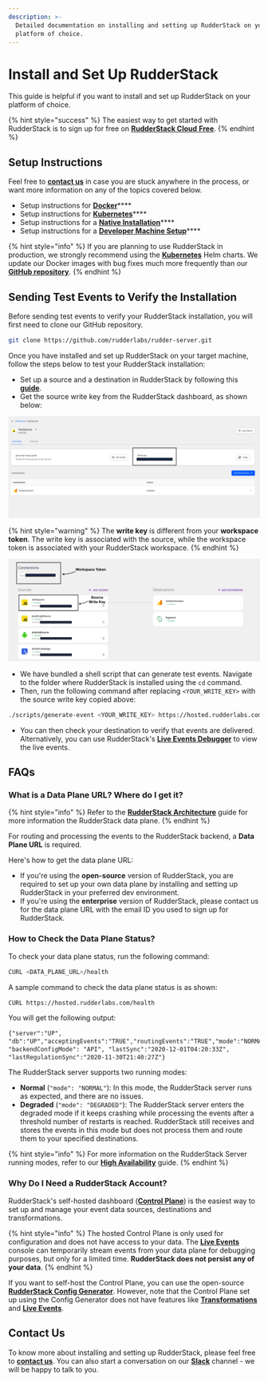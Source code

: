 ```yaml
---
description: >-
  Detailed documentation on installing and setting up RudderStack on your
  platform of choice.
---
```


# Install and Set Up RudderStack

This guide is helpful if you want to install and set up RudderStack on your platform of choice.

{% hint style="success" %}
The easiest way to get started with RudderStack is to sign up for free on [**RudderStack Cloud** **Free**](https://app.rudderlabs.com/signup?type=freetrial).
{% endhint %}

## Setup Instructions

Feel free to [**contact us**](mailto:%20docs@rudderstack.com) in case you are stuck anywhere in the process, or want more information on any of the topics covered below.

* Setup instructions for [**Docker**](docker.md)\*\*\*\*
* Setup instructions for [**Kubernetes**](kubernetes.md)\*\*\*\*
* Setup instructions for a [**Native Installation**](native-installation.md)\*\*\*\*
* Setup instructions for a [**Developer Machine Setup**](developer-machine-setup.md)\*\*\*\*

{% hint style="info" %}
If you are planning to use RudderStack in production, we strongly recommend using the [**Kubernetes**](kubernetes.md) Helm charts. We update our Docker images with bug fixes much more frequently than our [**GitHub repository**](https://github.com/rudderlabs/rudder-server).
{% endhint %}

## Sending Test Events to Verify the Installation

Before sending test events to verify your RudderStack installation, you will first need to clone our GitHub repository.

```bash
git clone https://github.com/rudderlabs/rudder-server.git
```

Once you have installed and set up RudderStack on your target machine, follow the steps below to test your RudderStack installation:

* Set up a source and a destination in RudderStack by following this [**guide**](../../connections/adding-source-and-destination-rudderstack.md). 
* Get the source write key from the RudderStack dashboard, as shown below:

![](../../.gitbook/assets/screen-shot-2021-07-01-at-5.27.53-pm.png)

{% hint style="warning" %}
The **write key** is different from your **workspace token**. The write key is associated with the source, while the workspace token is associated with your RudderStack workspace.
{% endhint %}

![](../../.gitbook/assets/screen-shot-2021-07-01-at-5.29.03-pm.png)

* We have bundled a shell script that can generate test events. Navigate to the folder where RudderStack is installed using the `cd` command.  
* Then, run the following command after replacing `<YOUR_WRITE_KEY>` with the source write key copied above:

```bash
./scripts/generate-event <YOUR_WRITE_KEY> https://hosted.rudderlabs.com/v1/batch
```

* You can then check your destination to verify that events are delivered. Alternatively, you can use RudderStack's [**Live Events Debugger**](../../user-guides/how-to-guides/live-destination-event-debugger.md) to view the live events.

## FAQs

### What is a Data Plane URL? Where do I get it?

{% hint style="info" %}
Refer to the [**RudderStack Architecture**](../rudderstack-architecture.md) guide for more information the RudderStack data plane.
{% endhint %}

For routing and processing the events to the RudderStack backend, a **Data Plane URL** is required. 

Here's how to get the data plane URL:

* If you're using the **open-source** version of RudderStack, you are required to set up your own data plane by installing and setting up RudderStack in your preferred dev environment. 
* If you're using the **enterprise** version of RudderStack, please contact us for the data plane URL with the email ID you used to sign up for RudderStack.

### How to Check the Data Plane Status?

To check your data plane status, run the following command:

```bash
CURL <DATA_PLANE_URL>/health
```

A sample command to check the data plane status is as shown:

```bash
CURL https://hosted.rudderlabs.com/health
```

You will get the following output:

```text
{"server":"UP", "db":"UP","acceptingEvents":"TRUE","routingEvents":"TRUE","mode":"NORMAL","goroutines":"15364", "backendConfigMode": "API", "lastSync":"2020-12-01T04:20:33Z", "lastRegulationSync":"2020-11-30T21:40:27Z"}
```

The RudderStack server supports two running modes:

* **Normal** \(`"mode": "NORMAL"`\): In this mode, the RudderStack server runs as expected, and there are no issues. 
* **Degraded** \(`"mode": "DEGRADED"`\): The RudderStack server enters the degraded mode if it keeps crashing while processing the events after a threshold number of restarts is reached. RudderStack still receives and stores the events in this mode but does not process them and route them to your specified destinations.

{% hint style="info" %}
For more information on the RudderStack Server running modes, refer to our [**High Availability**](../../user-guides/administrators-guide/high-availability.md) guide.
{% endhint %}

### Why Do I Need a RudderStack Account?

RudderStack's self-hosted dashboard \([**Control Plane**](https://docs.rudderstack.com/get-started/rudderstack-architecture#control-plane)\) is the easiest way to set up and manage your event data sources, destinations and transformations.

{% hint style="info" %}
The hosted Control Plane is only used for configuration and does not have access to your data. The [**Live Events**](../live-events.md) console can temporarily stream events from your data plane for debugging purposes, but only for a limited time. **RudderStack does not persist any of your data**.
{% endhint %}

If you want to self-host the Control Plane, you can use the open-source [**RudderStack Config Generator**](../../user-guides/how-to-guides/rudderstack-config-generator.md). However, note that the Control Plane set up using the Config Generator does not have features like [**Transformations**](../../adding-a-new-user-transformation-in-rudderstack/) and [**Live Events**](../live-events.md).

## Contact Us

To know more about installing and setting up RudderStack, please feel free to [**contact us**](mailto:%20docs@rudderstack.com). You can also start a conversation on our [**Slack**](https://resources.rudderstack.com/join-rudderstack-slack) channel - we will be happy to talk to you.

